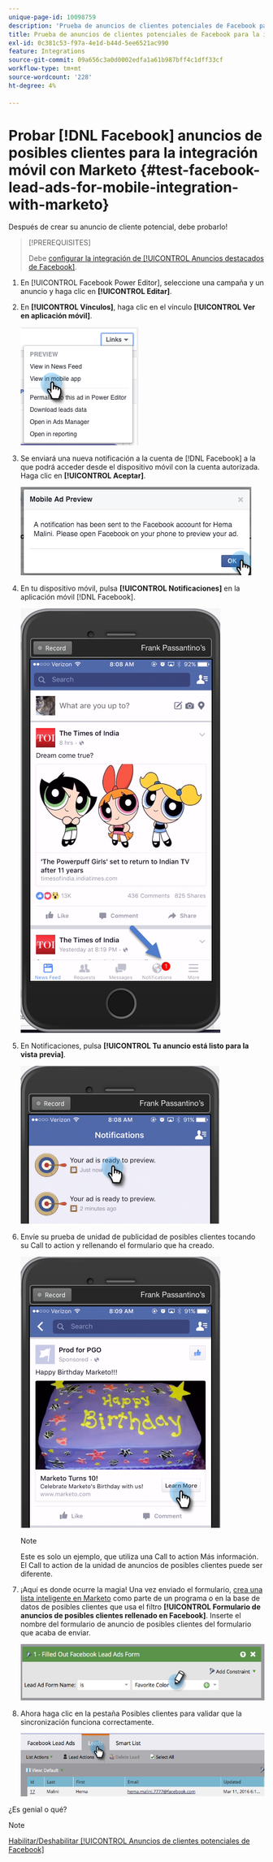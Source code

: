 ```yaml
---
unique-page-id: 10098759
description: 'Prueba de anuncios de clientes potenciales de Facebook para la integración móvil con Marketo: Documentos de Marketo: documentación del producto'
title: Prueba de anuncios de clientes potenciales de Facebook para la integración móvil con Marketo
exl-id: 0c381c53-f97a-4e1d-b44d-5ee6521ac990
feature: Integrations
source-git-commit: 09a656c3a0d0002edfa1a61b987bff4c1dff33cf
workflow-type: tm+mt
source-wordcount: '228'
ht-degree: 4%

---
```


# Probar [!DNL Facebook] anuncios de posibles clientes para la integración móvil con Marketo {#test-facebook-lead-ads-for-mobile-integration-with-marketo}

Después de crear su anuncio de cliente potencial, debe probarlo!

>[!PREREQUISITES]
>
>Debe [configurar la integración de [!UICONTROL Anuncios destacados de Facebook]](/help/marketo/product-docs/demand-generation/facebook/set-up-facebook-lead-ads.md).

1. En [!UICONTROL Facebook Power Editor], seleccione una campaña y un anuncio y haga clic en **[!UICONTROL Editar]**.

1. En **[!UICONTROL Vínculos]**, haga clic en el vínculo **[!UICONTROL Ver en aplicación móvil]**.

   ![](assets/image2016-5-13-15-3a2-3a38.png)

1. Se enviará una nueva notificación a la cuenta de [!DNL Facebook] a la que podrá acceder desde el dispositivo móvil con la cuenta autorizada. Haga clic en **[!UICONTROL Aceptar]**.

   ![](assets/image2016-3-11-8-3a35-3a7.png)

1. En tu dispositivo móvil, pulsa **[!UICONTROL Notificaciones]** en la aplicación móvil [!DNL Facebook].

   ![](assets/image2016-3-11-8-3a38-3a35.png)

1. En Notificaciones, pulsa **[!UICONTROL Tu anuncio está listo para la vista previa]**.

   ![](assets/image2016-3-11-8-3a41-3a59.png)

1. Envíe su prueba de unidad de publicidad de posibles clientes tocando su Call to action y rellenando el formulario que ha creado.

   ![](assets/image2016-3-11-8-3a52-3a20.png)

   >[!NOTE]
   >
   >Este es solo un ejemplo, que utiliza una Call to action Más información. El Call to action de la unidad de anuncios de posibles clientes puede ser diferente.

1. ¡Aquí es donde ocurre la magia! Una vez enviado el formulario, [crea una lista inteligente en Marketo](/help/marketo/product-docs/core-marketo-concepts/smart-lists-and-static-lists/creating-a-smart-list/create-a-smart-list.md) como parte de un programa o en la base de datos de posibles clientes que usa el filtro **[!UICONTROL Formulario de anuncios de posibles clientes rellenado en Facebook]**. Inserte el nombre del formulario de anuncio de posibles clientes del formulario que acaba de enviar.

   ![](assets/image2016-3-11-8-3a59-3a34.png)

1. Ahora haga clic en la pestaña Posibles clientes para validar que la sincronización funciona correctamente.

   ![](assets/image2016-3-11-15-3a27-3a54.png)

¿Es genial o qué?

>[!NOTE]
>
>[Habilitar/Deshabilitar [!UICONTROL Anuncios de clientes potenciales de Facebook]](/help/marketo/product-docs/demand-generation/facebook/set-up-facebook-lead-ads.md)
